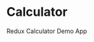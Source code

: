 # Calculator

Redux Calculator Demo App

[logo]:https://github.com/ReSwift/ReSwift/blob/master/Docs/img/reswift_concept.png

